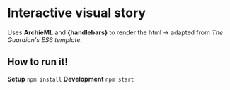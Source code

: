 Interactive visual story
=================================
Uses **ArchieML** and **{handlebars}** to render the html → adapted from *The Guardian's ES6 template*.

How to run it!
-----
**Setup** `npm install`
**Development** `npm start`